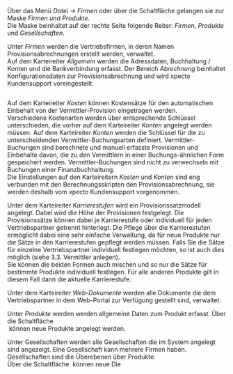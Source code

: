 <!DOCTYPE html>
<html>
<head>
<meta charset="utf-8">
<meta name="viewport" content="width=device-width, initial-scale=1.0">
<title>100_Firmen_anlegen.md</title>
<link rel="stylesheet" href="https://stackedit.io/res-min/themes/base.css" />
<script type="text/javascript" src="https://cdn.mathjax.org/mathjax/latest/MathJax.js?config=TeX-AMS_HTML"></script>
</head>
<body><div class="container"><p>Über das Menü <em>Datei → Firmen</em> oder über die Schaltfläche<img src="http://xpecto.github.io/docs/img/img_1425973616673.png" alt="" title=""> gelangen sie zur Maske <em>Firmen und Produkte.</em>  <br>
Die Maske beinhaltet auf der rechte Seite folgende Reiter: <em>Firmen</em>, <em>Produkte</em> und <em>Gesellschaften</em>.</p>

<p>Unter <em>Firmen</em> werden die Vertriebsfirmen, in deren Namen Provisionsabrechnungen erstellt werden, verwaltet.  <br>
Auf dem Karteireiter <em>Allgemein</em> werden die Adressdaten, Buchhaltung / Konten und die Bankverbindung erfasst. Der Bereich <em>Abrechnung</em> beinhaltet Konfigurationsdaten zur Provisionsabrechnung und wird xpecto Kundensupport voreingestellt.</p>

<p><img src="http://xpecto.github.io/docs/img/img_1429018791130.png" alt="" title=""></p>

<p>Auf dem Karteireiter <em>Kosten</em> können Kostensätze für den automatischen Einbehalt von der Vermittler-Provision eingetragen werden. <br>
Verschiedene Kostenarten werden über entsprechende Schlüssel unterschieden, die vorher auf dem Karteireiter <em>Konten</em> angelegt werden müssen. Auf dem Karteireiter <em>Konten</em> werden die Schlüssel für die zu unterscheidenden Vermittler-Buchungsarten definiert. Vermittler-Buchungen sind berechnete und manuell erfasste Provisionen und Einbehalte davon, die zu den Vermittlern in einer Buchungs-ähnlichen Form gespeichert werden. Vermittler-Buchungen sind nicht zu verwechseln mit Buchungen einer Finanzbuchhaltung. <br>
Die Einstellungen auf den Karteireitern <em>Kosten</em> und <em>Konten</em> sind eng verbunden mit den Berechnungsskripten den Provisionsabrechnung, sie werden deshalb vom xpecto Kundensupport vorgenommen.</p>

<p>Unter dem Karteireiter <em>Karrierestufen</em> wird ein Provisionssatzmodell angelegt. Dabei wird die Höhe der Provisionen festgelegt. Die Provisionssätze können dabei je Karrierestufe oder individuell für jeden Vertriebspartner getrennt hinterlegt. Die Pflege über die Karrierestufen ermöglicht dabei eine sehr einfache Verwaltung, da für neue Produkte nur die Sätze in den Karrierestufen gepflegt werden müssen. Falls Sie die Sätze für einzelne Vertriebspartner individuell festlegen möchten, so ist auch dies möglich (siehe 3.3. Vermittler anlegen). <br>
Sie können die beiden Formen auch mischen und so nur die Sätze für bestimmte Produkte individuell festlegen. Für alle anderen Produkte gilt in diesem Fall dann die aktuelle Karrierestufe.</p>

<p>Unter dem Karteireiter <em>Web-Dokumente</em> werden alle Dokumente die dem Vertriebspartner in dem Web-Portal zur Verfügung gestellt sind, verwaltet.</p>

<p>Unter <em>Produkte</em> werden werden allgemeine Daten zum Produkt erfasst. Über die Schaltfläche  <br>
<img src="http://xpecto.github.io/docs/img/img_1425977343784.png" alt="" title=""> können neue Produkte angelegt werden.</p>

<p>Unter Gesellschaften werden alle Gesellschaften die im System angelegt sind angezeigt. Eine Gesellschaft kann mehrere Firmen haben. Gesellschaften sind die Überebenen über Produkte.  <br>
Über die Schaltfläche <img src="http://xpecto.github.io/docs/img/img_1425976921113.png" alt="" title=""> können neue  Die </p></div></body>
</html>